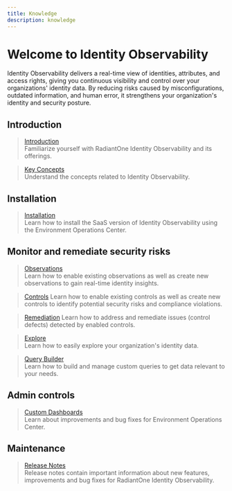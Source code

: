 ```yaml
---
title: Knowledge
description: knowledge
---
```


# Welcome to Identity Observability 

Identity Observability delivers a real-time view of identities, attributes, and access rights, giving you continuous visibility and control over your organizations' identity data. By reducing risks caused by misconfigurations, outdated information, and human error, it strengthens your organization's identity and security posture. 


## Introduction

<section>

  > [Introduction](introduction/overview)  
  > Familiarize yourself with RadiantOne Identity Observability and its offerings. 

  > [Key Concepts](introduction/key-concepts)  
  > Understand the concepts related to Identity Observability.

</section>

## Installation 

<section>
  
  > [Installation](installation/installation-steps)  
  > Learn how to install the SaaS version of Identity Observability using the Environment Operations Center.

</section>

## Monitor and remediate security risks

<section>

  > [Observations](secure-data-connector/configure-sdc-service)  
  > Learn how to enable existing observations as well as create new observations to gain real-time identity insights.

  > [Controls](admin/admin-overview)
  > Learn how to enable existing controls as well as create new controls to identify potential   security risks and compliance violations.

  > [Remediation](controls/remediation)
  > Learn how to address and remediate issues (control defects) detected by enabled controls.

  > [Explore](explore/overview)  
  > Learn how to easily explore your organization's identity data. 

  > [Query Builder](query-builder/overview)  
  > Learn how to build and manage custom queries to get data relevant to your needs.

</section>

## Admin controls

<section>

  > [Custom Dashboards](custom-dashboards/overview)  
  > Learn about improvements and bug fixes for Environment Operations Center.

</section>


## Maintenance 

<section>

  > [Release Notes](maintenance/release-notes)  
  > Release notes contain important information about new features, improvements and bug fixes for RadiantOne Identity Observability.

</section>
